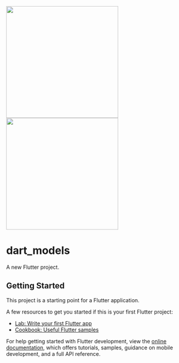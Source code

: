 
<img src="https://github.com/user-attachments/assets/2e61bd2a-59f0-49d5-9634-18e3c8fe8f92" width="300" />
<img src="https://github.com/user-attachments/assets/b310d924-58e1-400c-bfab-ec1e274ed85e" width="300" />

# dart_models

A new Flutter project.

## Getting Started

This project is a starting point for a Flutter application.

A few resources to get you started if this is your first Flutter project:

- [Lab: Write your first Flutter app](https://docs.flutter.dev/get-started/codelab)
- [Cookbook: Useful Flutter samples](https://docs.flutter.dev/cookbook)

For help getting started with Flutter development, view the
[online documentation](https://docs.flutter.dev/), which offers tutorials,
samples, guidance on mobile development, and a full API reference.
